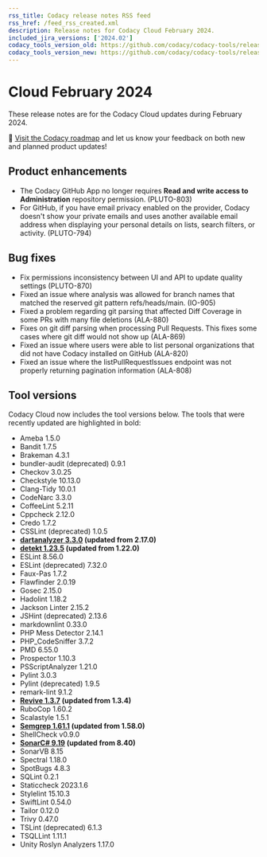 ```yaml
---
rss_title: Codacy release notes RSS feed
rss_href: /feed_rss_created.xml
description: Release notes for Codacy Cloud February 2024.
included_jira_versions: ['2024.02']
codacy_tools_version_old: https://github.com/codacy/codacy-tools/releases/tag/7.10.193
codacy_tools_version_new: https://github.com/codacy/codacy-tools/releases/tag/7.10.234
---
```


# Cloud February 2024

These release notes are for the Codacy Cloud updates during February 2024.

📢 [Visit the Codacy roadmap](https://roadmap.codacy.com) and <span class="skip-vale">let us know</span> your feedback on both new and planned product updates!

<!--TODO Check these issues manually

Jira issues without release notes

Bugs and other issues:
-   https://codacy.atlassian.net/browse/TCE-790
-   https://codacy.atlassian.net/browse/TCE-781
-   https://codacy.atlassian.net/browse/PLUTO-900

Jira issues with disabled release notes

Bugs and other issues:
-   https://codacy.atlassian.net/browse/TCE-840
-   https://codacy.atlassian.net/browse/TCE-834
-   https://codacy.atlassian.net/browse/TCE-832
-   https://codacy.atlassian.net/browse/TCE-831
-   https://codacy.atlassian.net/browse/TCE-830
-   https://codacy.atlassian.net/browse/TCE-824
-   https://codacy.atlassian.net/browse/TCE-821
-   https://codacy.atlassian.net/browse/TCE-819
-   https://codacy.atlassian.net/browse/TCE-815
-   https://codacy.atlassian.net/browse/TCE-812
-   https://codacy.atlassian.net/browse/TCE-810
-   https://codacy.atlassian.net/browse/TCE-809
-   https://codacy.atlassian.net/browse/TCE-807
-   https://codacy.atlassian.net/browse/TCE-806
-   https://codacy.atlassian.net/browse/TCE-804
-   https://codacy.atlassian.net/browse/TCE-797
-   https://codacy.atlassian.net/browse/TCE-796
-   https://codacy.atlassian.net/browse/TCE-787
-   https://codacy.atlassian.net/browse/TCE-786
-   https://codacy.atlassian.net/browse/TCE-785
-   https://codacy.atlassian.net/browse/TCE-782
-   https://codacy.atlassian.net/browse/TCE-779
-   https://codacy.atlassian.net/browse/TCE-776
-   https://codacy.atlassian.net/browse/TCE-769
-   https://codacy.atlassian.net/browse/TCE-735
-   https://codacy.atlassian.net/browse/TCE-728
-   https://codacy.atlassian.net/browse/TCE-718
-   https://codacy.atlassian.net/browse/TCE-709
-   https://codacy.atlassian.net/browse/TCE-692
-   https://codacy.atlassian.net/browse/ALA-887
-   https://codacy.atlassian.net/browse/ALA-844
-->

## Product enhancements

-   The Codacy GitHub App no longer requires **Read and write access to Administration** repository permission. (PLUTO-803)
-   For GitHub, if you have email privacy enabled on the provider, Codacy doesn't show your private emails and uses another available email address when displaying your personal details on lists, search filters, or activity. (PLUTO-794)

## Bug fixes

-   Fix permissions inconsistency between UI and API to update quality settings (PLUTO-870)
-   Fixed an issue where analysis was allowed for branch names that matched the reserved git pattern refs/heads/main. (IO-905)
-   Fixed a problem regarding git parsing that affected Diff Coverage in some PRs with many file deletions (ALA-880)
-   Fixes on git diff parsing when processing Pull Requests. This fixes some cases where git diff would not show up (ALA-869)
-   Fixed an issue where users were able to list personal organizations that did not have Codacy installed on GitHub (ALA-820)
-   Fixed an issue where the listPullRequestIssues endpoint was not properly returning pagination information (ALA-808)

## Tool versions

Codacy Cloud now includes the tool versions below. The tools that were recently updated are highlighted in bold:

-   Ameba 1.5.0
-   Bandit 1.7.5
-   Brakeman 4.3.1
-   bundler-audit (deprecated) 0.9.1
-   Checkov 3.0.25
-   Checkstyle 10.13.0
-   Clang-Tidy 10.0.1
-   CodeNarc 3.3.0
-   CoffeeLint 5.2.11
-   Cppcheck 2.12.0
-   Credo 1.7.2
-   CSSLint (deprecated) 1.0.5
-   **[dartanalyzer 3.3.0](https://github.com/dart-lang/sdk/blob/main/CHANGELOG.md) (updated from 2.17.0)**
-   **[detekt 1.23.5](https://github.com/detekt/detekt/releases/tag/v1.23.5) (updated from 1.22.0)**
-   ESLint 8.56.0
-   ESLint (deprecated) 7.32.0
-   Faux-Pas 1.7.2
-   Flawfinder 2.0.19
-   Gosec 2.15.0
-   Hadolint 1.18.2
-   Jackson Linter 2.15.2
-   JSHint (deprecated) 2.13.6
-   markdownlint 0.33.0
-   PHP Mess Detector 2.14.1
-   PHP_CodeSniffer 3.7.2
-   PMD 6.55.0
-   Prospector 1.10.3
-   PSScriptAnalyzer 1.21.0
-   Pylint 3.0.3
-   Pylint (deprecated) 1.9.5
-   remark-lint 9.1.2
-   **[Revive 1.3.7](https://github.com/mgechev/revive/releases/tag/v1.3.7) (updated from 1.3.4)**
-   RuboCop 1.60.2
-   Scalastyle 1.5.1
-   **[Semgrep 1.61.1](https://github.com/semgrep/semgrep/releases/tag/v1.61.1) (updated from 1.58.0)**
-   ShellCheck v0.9.0
-   **[SonarC# 9.19](https://github.com/SonarSource/sonar-dotnet/tags) (updated from 8.40)**
-   SonarVB 8.15
-   Spectral 1.18.0
-   SpotBugs 4.8.3
-   SQLint 0.2.1
-   Staticcheck 2023.1.6
-   Stylelint 15.10.3
-   SwiftLint 0.54.0
-   Tailor 0.12.0
-   Trivy 0.47.0
-   TSLint (deprecated) 6.1.3
-   TSQLLint 1.11.1
-   Unity Roslyn Analyzers 1.17.0

